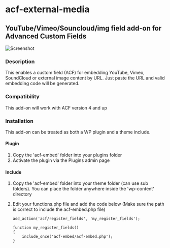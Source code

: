 acf-external-media
==================

## YouTube/Vimeo/Souncloud/img field add-on for Advanced Custom Fields

![Screenshot](http://i.imgur.com/u1oL3Xq.png)

### Description

This enables a custom field (ACF) for embedding YouTube, Vimeo, SoundCloud or external image content by URL. Just paste the URL and valid embedding code will be generated.

### Compatibility

This add-on will work with ACF version 4 and up

### Installation

This add-on can be treated as both a WP plugin and a theme include.

#### Plugin 
1. Copy the 'acf-embed' folder into your plugins folder
2. Activate the plugin via the Plugins admin page

#### Include
1.	Copy the 'acf-embed' folder into your theme folder (can use sub folders). You can place the folder anywhere inside the 'wp-content' directory
2.	Edit your functions.php file and add the code below (Make sure the path is correct to include the acf-embed.php file)
    
		add_action('acf/register_fields', 'my_register_fields');
	
		function my_register_fields()
		{
			include_once('acf-embed/acf-embed.php');
		}
	
